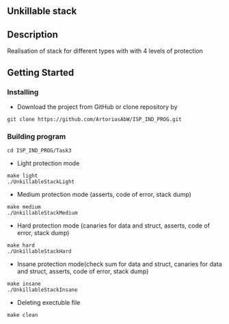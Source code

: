 ## Unkillable stack

## Description

Realisation of stack for different types with with 4 levels of protection

## Getting Started

### Installing
 
 * Download the project from GitHub or clone repository by
 
```
git clone https://github.com/ArtoriasAbW/ISP_IND_PROG.git
```

### Building program

```
cd ISP_IND_PROG/Task3
```

* Light protection mode
```
make light
./UnkillableStackLight
```


* Medium protection mode (asserts, code of error, stack dump)
```
make medium
./UnkillableStackMedium
```


* Hard protection mode (canaries for data and struct, asserts, code of error, stack dump)
```
make hard
./UnkillableStackHard
```

* Insane protection mode(check sum for data and struct, canaries for data and struct, asserts, code of error, stack dump)
```
make insane
./UnkillableStackInsane 
```

* Deleting exectuble file
```
make clean
```
